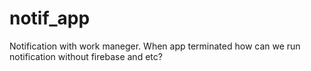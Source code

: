 # notif_app
Notification with work maneger. When app terminated how can we run notification without firebase and etc?
